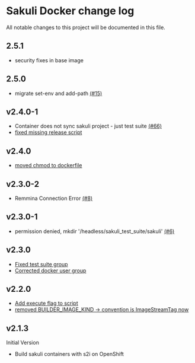 # Sakuli Docker change log

All notable changes to this project will be documented in this file.

## 2.5.1

- security fixes in base image

## 2.5.0

- migrate set-env and add-path [(#15)](https://github.com/sakuli/sakuli-openshift-s2i/issues/15)

## v2.4.0-1

- Container does not sync sakuli project - just test suite [(#66)](https://github.com/sakuli/sakuli-docker/issues/66)
- [fixed missing release script](https://github.com/sakuli/sakuli-openshift-s2i/commit/a6770b42)

## v2.4.0

- [moved chmod to dockerfile](https://github.com/sakuli/sakuli-openshift-s2i/commit/5ad79e04)

## v2.3.0-2

- Remmina Connection Error [(#8)](https://github.com/sakuli/sakuli-openshift-s2i/issues/8)

## v2.3.0-1

- permission denied, mkdir '/headless/sakuli_test_suite/sakuli' [(#6)](https://github.com/sakuli/sakuli-openshift-s2i/issues/6)

## v2.3.0

- [Fixed test suite group](https://github.com/sakuli/sakuli-openshift-s2i/commit/ccdc09a2ee3e506716c10ade8029fc935037bdcd)
- [Corrected docker user group](https://github.com/sakuli/sakuli-openshift-s2i/commit/366bfc1c)

## v2.2.0

- [Add execute flag to script](https://github.com/sakuli/sakuli-openshift-s2i/commit/ffef2553) 
- [removed BUILDER_IMAGE_KIND -> convention is ImageStreamTag now](https://github.com/sakuli/sakuli-openshift-s2i/commit/d412fdf0) 

## v2.1.3

Initial Version
- Build sakuli containers with s2i on OpenShift